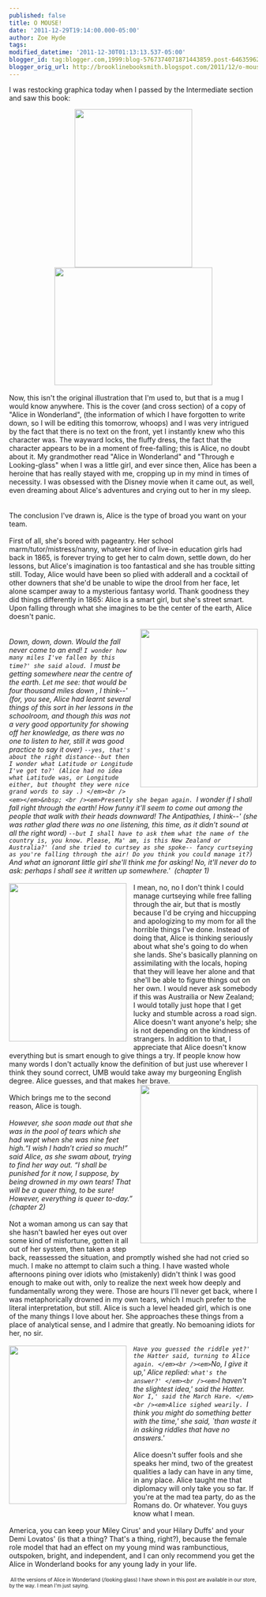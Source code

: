 ```yaml
---
published: false
title: O MOUSE!
date: '2011-12-29T19:14:00.000-05:00'
author: Zoe Hyde
tags: 
modified_datetime: '2011-12-30T01:13:13.537-05:00'
blogger_id: tag:blogger.com,1999:blog-5767374071871443859.post-6463596268444373127
blogger_orig_url: http://brooklinebooksmith.blogspot.com/2011/12/o-mouse.html
---
```


I was restocking graphica today when I passed by the Intermediate section and saw this book:<br /><div class="separator" style="clear: both; text-align: center;"><a href="http://img.photobucket.com/albums/v373/Nuhbrans/IMG_7894.jpg" imageanchor="1" style="margin-left: 1em; margin-right: 1em;"><img border="0" height="320" src="http://img.photobucket.com/albums/v373/Nuhbrans/IMG_7894.jpg" width="238" /></a><a href="http://img.photobucket.com/albums/v373/Nuhbrans/IMG_1031.jpg" imageanchor="1" style="margin-left: 1em; margin-right: 1em;"><img border="0" height="238" src="http://img.photobucket.com/albums/v373/Nuhbrans/IMG_1031.jpg" width="320" /></a></div><br />Now, this isn't the original illustration that I'm used to, but that is a mug I would know anywhere. This is the cover (and cross section) of a copy of "Alice in Wonderland", (the information of which I have forgotten to write down, so I will be editing this tomorrow, whoops) and I was very intrigued by the fact that there is no text on the front, yet I instantly knew who this character was. The wayward locks, the fluffy dress, the fact that the character appears to be in a moment of free-falling; this is Alice, no doubt about it.&nbsp;<span style="text-align: center;">My grandmother read "Alice in Wonderland" and "Through e Looking-glass" when I was a little girl, and ever since then, Alice has been a heroine that has really stayed with me, cropping up in my mind in times of necessity. I was obsessed with the Disney movie when it came out, as well, even dreaming about Alice's adventures and crying out to her in my sleep.</span><br /><span style="text-align: center;"><br /></span><br />The conclusion I've drawn is, Alice is the type of broad you want on your team. <br /><br />First of all, she's bored with pageantry. Her school marm/tutor/mistress/nanny, whatever kind of live-in education girls had back in 1865, is forever trying to get her to calm down, settle down, do her lessons, but Alice's imagination is too fantastical and she has trouble sitting still. Today, Alice would have been so plied with adderall and a cocktail of other downers that she'd be unable to wipe the drool from her face, let alone scamper away to a mysterious fantasy world. Thank goodness they did things differently in 1865: Alice is a smart girl, but she's street smart. Upon falling through what she imagines to be the center of the earth, Alice doesn't panic.<br /><br /><div class="separator" style="clear: both; text-align: center;"><a href="http://img.photobucket.com/albums/v373/Nuhbrans/IMG_0199.jpg" imageanchor="1" style="clear: right; cssfloat: right; float: right; margin-bottom: 1em; margin-left: 1em;"><img border="0" height="320" src="http://img.photobucket.com/albums/v373/Nuhbrans/IMG_0199.jpg" width="238" /></a></div><br /><em>Down, down, down. Would the fall never come to an end! `I wonder how many miles I've fallen by this time?' she said aloud. `I must be getting somewhere near the centre of the earth. Let me see: that would be four thousand miles down , I think--' (for, you see, Alice had learnt several things of this sort in her lessons in the schoolroom, and though this was not a very good opportunity for showing off her knowledge, as there was no one to listen to her, still it was good practice to say it over) `--yes, that's about the right distance--but then I wonder what Latitude or Longitude I've got to?' (Alice had no idea what Latitude was, or Longitude either, but thought they were nice grand words to say .) </em><br /><em></em>&nbsp; <br /><em>Presently she began again. `I wonder if I shall fall right through the earth! How funny it'll seem to come out among the people that walk with their heads downward! The Antipathies, I think--' (she was rather glad there was no one listening, this time, as it didn't sound at all the right word) `--but I shall have to ask them what the name of the country is, you know. Please, Ma' am, is this New Zealand or Australia?' (and she tried to curtsey as she spoke-- fancy curtseying as you're falling through the air! Do you think you could manage it?) `And what an ignorant little girl she'll think me for asking! No, it'll never do to ask: perhaps I shall see it written up somewhere.'&nbsp; (chapter 1)</em><br /><br /><div class="separator" style="clear: both; text-align: center;"><a href="http://img.photobucket.com/albums/v373/Nuhbrans/IMG_0331.jpg" imageanchor="1" style="clear: left; cssfloat: right; float: left; margin-bottom: 1em; margin-right: 1em;"><img border="0" height="320" src="http://img.photobucket.com/albums/v373/Nuhbrans/IMG_0331.jpg" width="238" /></a></div>I mean, no, no I don't think I could manage curtseying while free falling through the air, but that is mostly because I'd be crying and hiccupping and apologizing to my mom for all the horrible things I've done. Instead of doing that, Alice is thinking seriously about what she's going to do when she lands. She's basically planning on assimilating with the locals, hoping that they will leave her alone and that she'll be able to figure things out on her own. I would never ask somebody if this was Austrailia or New Zealand; I would totally just hope that I get lucky and stumble across a road sign. Alice doesn't want anyone's help; she is not depending on the kindness of strangers. In addition to that, I appreciate that Alice doesn't know everything but is smart enough to give things a try. If people know how many words I don't actually know the definition of but just use wherever I think they sound correct, UMB would take away my burgeoning English degree. Alice guesses, and that makes her brave.<br /><div class="separator" style="clear: both; text-align: center;"><a href="http://img.photobucket.com/albums/v373/Nuhbrans/IMG_0177-1.jpg" imageanchor="1" style="clear: right; cssfloat: right; float: right; margin-bottom: 1em; margin-left: 1em;"><img border="0" height="320" src="http://img.photobucket.com/albums/v373/Nuhbrans/IMG_0177-1.jpg" width="238" /></a></div><br />Which brings me to the second reason, Alice is tough. <br /><br /><em>However, she soon made out that she was in the pool of tears which she had wept when she was nine feet high.</em><em>“I wish I hadn’t cried so much!” said Alice, as she swam about, trying to find her way out. “I shall be punished for it now, I suppose, by being drowned in my own tears! That will be a queer thing, to be sure! However, everything is queer to-day.” (chapter 2)</em><br /><br />Not a woman among us can say that she hasn't bawled her eyes out over some kind of misfortune, gotten it all out of her system, then taken a step back, reassessed the situation, and promptly wished she had not cried so much. I make no attempt to claim such a thing. I have wasted whole afternoons pining over idiots who (mistakenly) didn't think I was good enough to make out with, only to realize the next week how deeply and fundamentally wrong they were. Those are hours I'll never get back, where I was metaphorically drowned in my own tears, which I much prefer to the literal interpretation, but still. Alice is such a level headed girl, which is one of the many things I love about her. She approaches these things from a place of analytical sense, and I admire that greatly. No bemoaning idiots for her, no sir.<br /><br /><div class="separator" style="clear: both; text-align: center;"></div><div class="separator" style="clear: both; text-align: center;"><a href="http://img.photobucket.com/albums/v373/Nuhbrans/IMG_8068.jpg" imageanchor="1" style="clear: left; float: left; margin-bottom: 1em; margin-right: 1em;"><img border="0" height="320" src="http://img.photobucket.com/albums/v373/Nuhbrans/IMG_8068.jpg" width="238" /></a></div><em>`Have you guessed the riddle yet?' the Hatter said, turning to Alice again. </em><br /><em>`No, I give it up,' Alice replied: `what's the answer?' </em><br /><em>`I haven't the slightest idea,' said the Hatter. </em><br /><em>`Nor I,' said the March Hare. </em><br /><em>Alice sighed wearily. `I think you might do something better with the time,' she said, `than waste it in asking riddles that have no answers.' </em><br /><br />Alice doesn't suffer fools and she speaks her mind, two of the greatest qualities a lady can have in any time, in any place. Alice taught me that diplomacy will only take you so far. If you're at the mad tea party, do as the Romans do. Or whatever. You guys know what I mean.<br /><br />America, you can keep your Miley Cirus' and your Hilary Duffs' and your Demi Lovatos' (is that a thing? That's a thing, right?), because the female role model that had an effect on my young mind was rambunctious, outspoken, bright, and independent, and I can only recommend you get the Alice in Wonderland books for any young lady in your life.<br /><br /><span style="font-size: x-small;">&nbsp;All the versions of Alice in Wonderland (/looking glass) I have shown in this post are available in our store, by the way. I mean I'm just saying.&nbsp;</span>